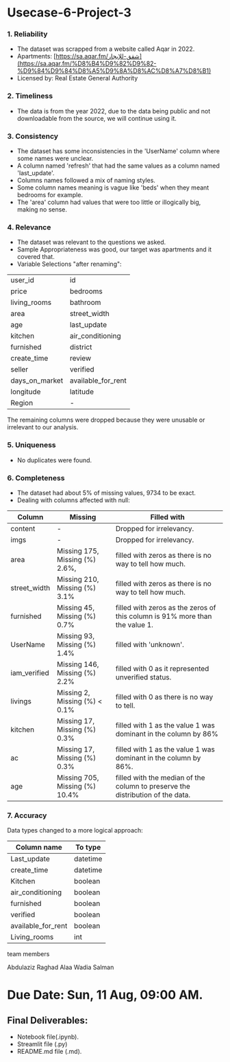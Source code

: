 # Usecase-6-Project-3

### 1.  Reliability

-   The dataset was scrapped from a website called Aqar in 2022.
-   Apartments: [https://sa.aqar.fm/شقق-للإيجار](https://sa.aqar.fm/%D8%B4%D9%82%D9%82-%D9%84%D9%84%D8%A5%D9%8A%D8%AC%D8%A7%D8%B1)
-   Licensed by: Real Estate General Authority

### 2.  Timeliness

-   The data is from the year 2022, due to the data being public and not downloadable from the source, we will continue using it.

### 3.  Consistency
 
-   The dataset has some inconsistencies in the 'UserName' column where some names were unclear.
-   A column named 'refresh' that had the same values as a column named 'last_update'.
-   Columns names followed a mix of naming styles.
-   Some column names meaning is vague like 'beds' when they meant bedrooms for example.
-   The 'area' column had values that were too little or illogically big, making no sense.

### 4.  Relevance

-   The dataset was relevant to the questions we asked.
-   Sample Appropriateness was good, our target was apartments and it covered that.
-   Variable Selections "after renaming":
    
|    |    |
|--|--|    
| user_id | id |
| price | bedrooms |
| living_rooms | bathroom |
| area | street_width |
| age | last_update |
| kitchen | air_conditioning |
| furnished | district |
| create_time | review |
| seller | verified |
| days_on_market | available_for_rent |
| longitude | latitude |
| Region | -

The remaining columns were dropped because they were unusable or irrelevant to our analysis.

### 5.  Uniqueness
    
-   No duplicates were found.
    
### 6.  Completeness

-   The dataset had about 5% of missing values, 9734 to be exact.
-   Dealing with columns affected with null:
                        
| Column | Missing | Filled with |
|--|--|--|
| content | - | Dropped for irrelevancy. |
| imgs | - | Dropped for irrelevancy. |
| area | Missing 175, Missing (%) 2.6%, | filled with zeros as there is no way to tell how much. |
| street_width | Missing 210, Missing (%) 3.1% | filled with zeros as there is no way to tell how much. |
| furnished | Missing 45, Missing (%) 0.7% | filled with zeros as the zeros of this column is 91% more than the value 1. |
| UserName | Missing 93, Missing (%) 1.4% | filled with 'unknown'. |
| iam_verified | Missing 146, Missing (%) 2.2% | filled with 0 as it represented unverified status. |
| livings | Missing 2, Missing (%) < 0.1% | filled with 0 as there is no way to tell. |
| kitchen | Missing 17, Missing (%) 0.3% | filled with 1 as the value 1 was dominant in the column by 86% |
| ac | Missing 17, Missing (%) 0.3% | filled with 1 as the value 1 was dominant in the column by 86%. |
| age | Missing 705, Missing (%) 10.4% | filled with the median of the column to preserve the distribution of the data. |

### 7.  Accuracy
Data types changed to a more logical approach:

| Column name | To type |
|--|--|
| Last_update  | datetime |
| create_time  | datetime |
| Kitchen | boolean |
| air_conditioning | boolean |
| furnished | boolean |
| verified | boolean |
| available_for_rent  | boolean |
| Living_rooms  | int |


team members

Abdulaziz
Raghad
Alaa
Wadia
Salman

# Due Date: Sun, 11 Aug, 09:00 AM.
## Final Deliverables:
- Notebook file(.ipynb).
- Streamlit file (.py)
- README.md file (.md).

